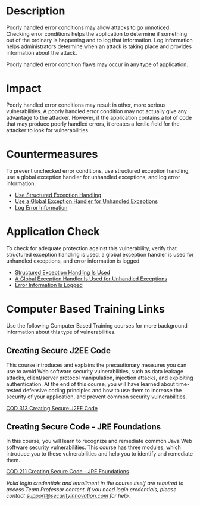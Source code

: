 # Description

Poorly handled error conditions may allow attacks to go unnoticed. Checking error conditions helps the application to determine if something out of the ordinary is happening and to log that information. Log information helps administrators determine when an attack is taking place and provides information about the attack. 

Poorly handled error condition flaws may occur in any type of application. 

# Impact

Poorly handled error conditions may result in other, more serious vulnerabilities. A poorly handled error condition may not actually give any advantage to the attacker. However, if the application contains a lot of code that may produce poorly handled errors, it creates a fertile field for the attacker to look for vulnerabilities. 

# Countermeasures

To prevent unchecked error conditions, use structured exception handling, use a global exception handler for unhandled exceptions, and log error information. 

* [Use Structured Exception Handling](fceefe0c-900a-4c29-9c2e-ee662aa9e1f1)
* [Use a Global Exception Handler for Unhandled Exceptions](3e815c74-4d57-4c1b-8446-750b319ea046)
* [Log Error Information](00000000-0000-0000-0000-000000340de3)

# Application Check

To check for adequate protection against this vulnerability, verify that structured exception handling is used, a global exception handler is used for unhandled exceptions, and error information is logged. 

* [Structured Exception Handling Is Used](2739df30-b3da-417e-8856-2201a2b2a17a)
* [A Global Exception Handler Is Used for Unhandled Exceptions](c88e1b49-357d-4202-aafc-86ce0de485bd)
* [Error Information Is Logged](00000000-0000-0000-0000-00000078ce47)

# Computer Based Training Links

Use the following Computer Based Training courses for more background information about this type of vulnerabilities.

## Creating Secure J2EE Code

This course introduces and explains the precautionary measures you can use to avoid Web software security vulnerabilities, such as data leakage attacks, client/server protocol manipulation, injection attacks, and exploiting authentication.  At the end of this course, you will have learned about time-tested defensive coding principles and how to use them to increase the security of your application, and prevent common security vulnerabilities.

[COD 313 Creating Secure J2EE Code](https://teamprofessor.absorbtraining.com/ninja/#/courses/course/127619)

## Creating Secure Code - JRE Foundations

In this course, you will learn to recognize and remediate common Java Web software security vulnerabilities.  This course has three modules, which introduce you to these vulnerabilities and help you to identify and remediate them.

[COD 211 Creating Secure Code - JRE Foundations](https://teamprofessor.absorbtraining.com/ninja/#/courses/course/127615)

_Valid login credentials and enrollment in the course itself are required to access Team Professor content. If you need login credentials, please contact [support@securityinnovation.com](mailto:support@securityinnovation.com) for help._

